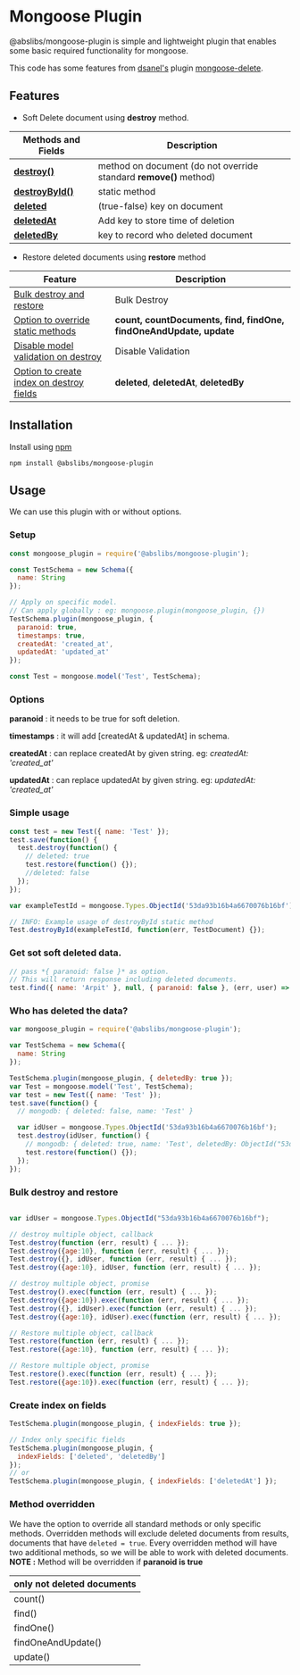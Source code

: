# Mongoose Plugin

@abslibs/mongoose-plugin is simple and lightweight plugin that enables some basic required functionality for mongoose.

This code has some features from [dsanel's](https://github.com/dsanel) plugin [mongoose-delete](https://github.com/dsanel/mongoose-delete).

## Features

- Soft Delete document using **destroy** method.

| Methods and Fields                          | Description                                                       |
| ------------------------------------------- | ----------------------------------------------------------------- |
| [ **destroy()** ](#simple-usage)            | method on document (do not override standard **remove()** method) |
| [ **destroyById()** ](#simple-usage)        | static method                                                     |
| [ **deleted**](#simple-usage)               | (true-false) key on document                                      |
| [ **deletedAt**](#save-time-of-deletion)    | Add key to store time of deletion                                 |
| [ **deletedBy**](#who-has-deleted-the-data) | key to record who deleted document                                |

- Restore deleted documents using **restore** method

| Feature                                                                                | Description                                                        |
| -------------------------------------------------------------------------------------- | ------------------------------------------------------------------ |
| [Bulk destroy and restore](#bulk-destroy-and-restore)                                  | Bulk Destroy                                                       |
| [Option to override static methods](#examples-how-to-override-one-or-multiple-methods) | **count, countDocuments, find, findOne, findOneAndUpdate, update** |
| [Disable model validation on destroy](#disable-model-validation-on-destroy)            | Disable Validation                                                 |
| [Option to create index on destroy fields](#create-index-on-fields)                    | **deleted**, **deletedAt**, **deletedBy**                          |

## Installation

Install using [npm](https://npmjs.org)

```
npm install @abslibs/mongoose-plugin
```

## Usage

We can use this plugin with or without options.

### Setup

```javascript
const mongoose_plugin = require('@abslibs/mongoose-plugin');

const TestSchema = new Schema({
  name: String
});

// Apply on specific model.
// Can apply globally : eg: mongoose.plugin(mongoose_plugin, {})
TestSchema.plugin(mongoose_plugin, {
  paranoid: true,
  timestamps: true,
  createdAt: 'created_at',
  updatedAt: 'updated_at'
});

const Test = mongoose.model('Test', TestSchema);
```

### Options

**paranoid** : it needs to be true for soft deletion.

**timestamps** : it will add [createdAt & updatedAt] in schema.

**createdAt** : can replace createdAt by given string. eg: _createdAt: 'created_at'_

**updatedAt** : can replace updatedAt by given string. eg: _updatedAt: 'created_at'_

### Simple usage

```javascript
const test = new Test({ name: 'Test' });
test.save(function() {
  test.destroy(function() {
    // deleted: true
    test.restore(function() {});
    //deleted: false
  });
});

var exampleTestId = mongoose.Types.ObjectId('53da93b16b4a6670076b16bf');

// INFO: Example usage of destroyById static method
Test.destroyById(exampleTestId, function(err, TestDocument) {});
```

### Get sot soft deleted data.

```javascript
// pass *{ paranoid: false }* as option.
// This will return response including deleted documents.
test.find({ name: 'Arpit' }, null, { paranoid: false }, (err, user) => {});
```

### Who has deleted the data?

```javascript
var mongoose_plugin = require('@abslibs/mongoose-plugin');

var TestSchema = new Schema({
  name: String
});

TestSchema.plugin(mongoose_plugin, { deletedBy: true });
var Test = mongoose.model('Test', TestSchema);
var test = new Test({ name: 'Test' });
test.save(function() {
  // mongodb: { deleted: false, name: 'Test' }

  var idUser = mongoose.Types.ObjectId('53da93b16b4a6670076b16bf');
  test.destroy(idUser, function() {
    // mongodb: { deleted: true, name: 'Test', deletedBy: ObjectId("53da93b16b4a6670076b16bf")}
    test.restore(function() {});
  });
});
```

### Bulk destroy and restore

```javascript

var idUser = mongoose.Types.ObjectId("53da93b16b4a6670076b16bf");

// destroy multiple object, callback
Test.destroy(function (err, result) { ... });
Test.destroy({age:10}, function (err, result) { ... });
Test.destroy({}, idUser, function (err, result) { ... });
Test.destroy({age:10}, idUser, function (err, result) { ... });

// destroy multiple object, promise
Test.destroy().exec(function (err, result) { ... });
Test.destroy({age:10}).exec(function (err, result) { ... });
Test.destroy({}, idUser).exec(function (err, result) { ... });
Test.destroy({age:10}, idUser).exec(function (err, result) { ... });

// Restore multiple object, callback
Test.restore(function (err, result) { ... });
Test.restore({age:10}, function (err, result) { ... });

// Restore multiple object, promise
Test.restore().exec(function (err, result) { ... });
Test.restore({age:10}).exec(function (err, result) { ... });
```

### Create index on fields

```javascript
TestSchema.plugin(mongoose_plugin, { indexFields: true });

// Index only specific fields
TestSchema.plugin(mongoose_plugin, {
  indexFields: ['deleted', 'deletedBy']
});
// or
TestSchema.plugin(mongoose_plugin, { indexFields: ['deletedAt'] });
```

### Method overridden

We have the option to override all standard methods or only specific methods. Overridden methods will exclude deleted documents from results, documents that have `deleted = true`. Every overridden method will have two additional methods, so we will be able to work with deleted documents.
**NOTE :** Method will be overridden if **paranoid is true**

| only not deleted documents |
| -------------------------- |
| count()                    |
| find()                     |
| findOne()                  |
| findOneAndUpdate()         |
| update()                   |
